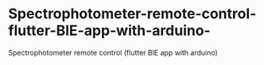 # Spectrophotometer-remote-control-flutter-BlE-app-with-arduino-
Spectrophotometer remote  control (flutter BlE app with arduino)
